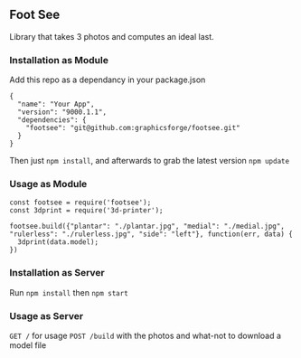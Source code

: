 ## Foot See 

Library that takes 3 photos and computes an ideal last.

### Installation as Module

Add this repo as a dependancy in your package.json
```
{
  "name": "Your App",
  "version": "9000.1.1",
  "dependencies": {
    "footsee": "git@github.com:graphicsforge/footsee.git"
  }
}
```
Then just `npm install`, and afterwards to grab the latest version `npm update`

### Usage as Module

```
const footsee = require('footsee');
const 3dprint = require('3d-printer');

footsee.build({"plantar": "./plantar.jpg", "medial": "./medial.jpg", "rulerless": "./rulerless.jpg", "side": "left"}, function(err, data) {
  3dprint(data.model);
})
```

### Installation as Server

Run `npm install` then `npm start`

### Usage as Server

`GET /` for usage
`POST /build` with the photos and what-not to download a model file
